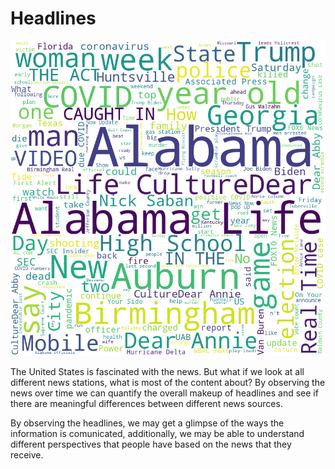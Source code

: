 # Headlines

![image](/assets/pics/alabama_wordcloud.png)

The United States is fascinated with the news. But what if we look at all different news stations, what is most of the content about? By observing the news over time we can quantify the overall makeup of headlines and see if there are meaningful differences between different news sources.

By observing the headlines, we may get a glimpse of the ways the information is comunicated, additionally, we may be able to understand different perspectives that people have based on the news that they receive.
